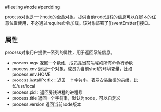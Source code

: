 #fleeting #node #pendding 

process对象是一个node的全局对象，提供当前node进程的信息可以在脚本的任意位置使用，不必通过require命令加载。该对象部署了[[eventEmitter]]接口。

## 属性
process对象用户提供一系列的属性，用于返回系统信息。
- process.argv 返回一个数组，成员是当前进程的所有命令行参数
- process.env 返回一个对象，成员为当前shell的环境变量，比如process.env.HOME
- process.installPerfix：返回一个字符串，表示安装路径的前缀，比如/usr/local
- process.pid：返回房钱进程的进程号
- process.title 返回一个字符串，默认为node，可以自定义
- process.version 返回当前node版本